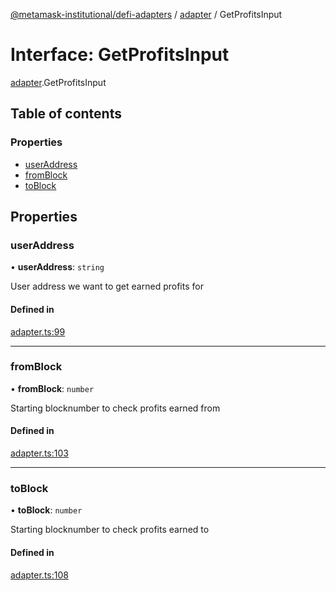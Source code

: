 [@metamask-institutional/defi-adapters](../README.md) / [adapter](../modules/adapter.md) / GetProfitsInput

# Interface: GetProfitsInput

[adapter](../modules/adapter.md).GetProfitsInput

## Table of contents

### Properties

- [userAddress](adapter.GetProfitsInput.md#useraddress)
- [fromBlock](adapter.GetProfitsInput.md#fromblock)
- [toBlock](adapter.GetProfitsInput.md#toblock)

## Properties

### userAddress

• **userAddress**: `string`

User address we want to get earned profits for

#### Defined in

[adapter.ts:99](https://github.com/consensys-vertical-apps/mmi-defi-adapters/blob/main/src/types/adapter.ts#L99)

___

### fromBlock

• **fromBlock**: `number`

Starting blocknumber to check profits earned from

#### Defined in

[adapter.ts:103](https://github.com/consensys-vertical-apps/mmi-defi-adapters/blob/main/src/types/adapter.ts#L103)

___

### toBlock

• **toBlock**: `number`

Starting blocknumber to check profits earned to

#### Defined in

[adapter.ts:108](https://github.com/consensys-vertical-apps/mmi-defi-adapters/blob/main/src/types/adapter.ts#L108)
